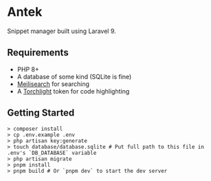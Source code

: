 # Antek

Snippet manager built using Laravel 9.

## Requirements

- PHP 8+
- A database of some kind (SQLite is fine)
- [Meilisearch](https://meilisearch.com) for searching
- A [Torchlight](https://torchlight.dev) token for code highlighting

## Getting Started

```shell
> composer install
> cp .env.example .env
> php artisan key:generate
> touch database/database.sqlite # Put full path to this file in .env's `DB_DATABASE` variable
> php artisan migrate
> pnpm install
> pnpm build # Or `pnpm dev` to start the dev server
```
